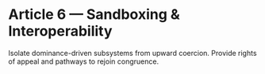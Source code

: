 <!-- status: stub; target: 150+ words -->
<!-- status: stub; target: 150+ words -->
<!-- status: stub; target: 150+ words -->
<!-- status: stub; target: 150+ words -->
<!-- status: stub; target: 150+ words -->
<!-- status: stub; target: 150+ words -->
# Article 6 — Sandboxing & Interoperability

Isolate dominance-driven subsystems from upward coercion. Provide rights of appeal and pathways to rejoin congruence.





